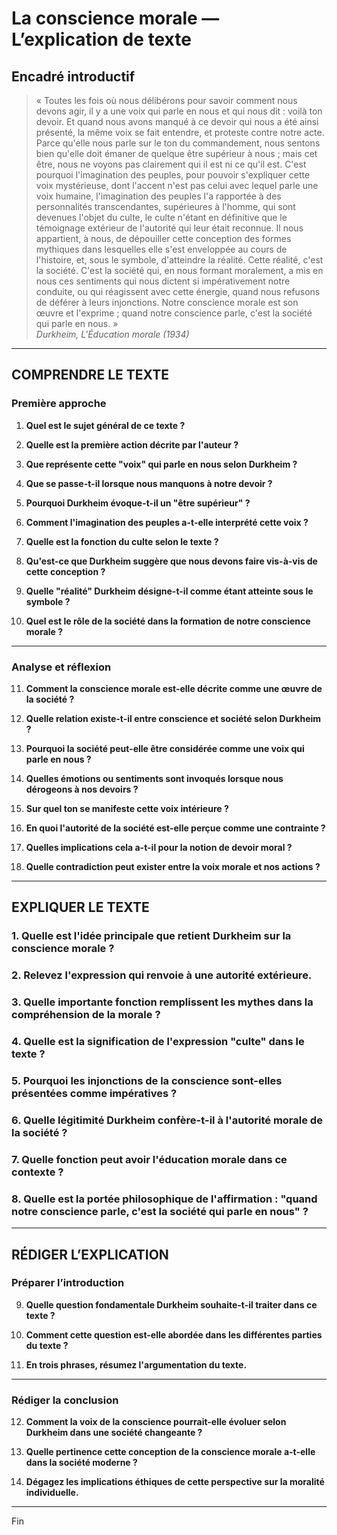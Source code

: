 # La conscience morale — L’explication de texte

## Encadré introductif
> « Toutes les fois où nous délibérons pour savoir comment nous devons agir, il y a une voix qui parle en nous et qui nous dit : voilà ton devoir. Et quand nous avons manqué à ce devoir qui nous a été ainsi présenté, la même voix se fait entendre, et proteste contre notre acte. Parce qu'elle nous parle sur le ton du commandement, nous sentons bien qu'elle doit émaner de quelque être supérieur à nous ; mais cet être, nous ne voyons pas clairement qui il est ni ce qu'il est. C'est pourquoi l'imagination des peuples, pour pouvoir s'expliquer cette voix mystérieuse, dont l'accent n'est pas celui avec lequel parle une voix humaine, l'imagination des peuples l'a rapportée à des personnalités transcendantes, supérieures à l'homme, qui sont devenues l'objet du culte, le culte n'étant en définitive que le témoignage extérieur de l'autorité qui leur était reconnue. Il nous appartient, à nous, de dépouiller cette conception des formes mythiques dans lesquelles elle s'est enveloppée au cours de l'histoire, et, sous le symbole, d'atteindre la réalité. Cette réalité, c'est la société. C'est la société qui, en nous formant moralement, a mis en nous ces sentiments qui nous dictent si impérativement notre conduite, ou qui réagissent avec cette énergie, quand nous refusons de déférer à leurs injonctions. Notre conscience morale est son œuvre et l'exprime ; quand notre conscience parle, c'est la société qui parle en nous. »  
> *Durkheim, L'Éducation morale (1934)*

---

## COMPRENDRE LE TEXTE

### Première approche

1. **Quel est le sujet général de ce texte ?**

2. **Quelle est la première action décrite par l'auteur ?**

3. **Que représente cette "voix" qui parle en nous selon Durkheim ?**

4. **Que se passe-t-il lorsque nous manquons à notre devoir ?**

5. **Pourquoi Durkheim évoque-t-il un "être supérieur" ?**

6. **Comment l'imagination des peuples a-t-elle interprété cette voix ?**

7. **Quelle est la fonction du culte selon le texte ?**

8. **Qu'est-ce que Durkheim suggère que nous devons faire vis-à-vis de cette conception ?**

9. **Quelle "réalité" Durkheim désigne-t-il comme étant atteinte sous le symbole ?**

10. **Quel est le rôle de la société dans la formation de notre conscience morale ?**

---

### Analyse et réflexion

11. **Comment la conscience morale est-elle décrite comme une œuvre de la société ?**

12. **Quelle relation existe-t-il entre conscience et société selon Durkheim ?**

13. **Pourquoi la société peut-elle être considérée comme une voix qui parle en nous ?**

14. **Quelles émotions ou sentiments sont invoqués lorsque nous dérogeons à nos devoirs ?**

15. **Sur quel ton se manifeste cette voix intérieure ?**

16. **En quoi l'autorité de la société est-elle perçue comme une contrainte ?**

17. **Quelles implications cela a-t-il pour la notion de devoir moral ?**

18. **Quelle contradiction peut exister entre la voix morale et nos actions ?**

---

## EXPLIQUER LE TEXTE

### 1. Quelle est l'idée principale que retient Durkheim sur la conscience morale ?  

### 2. Relevez l'expression qui renvoie à une autorité extérieure.  

### 3. Quelle importante fonction remplissent les mythes dans la compréhension de la morale ?  

### 4. Quelle est la signification de l'expression "culte" dans le texte ?  

### 5. Pourquoi les injonctions de la conscience sont-elles présentées comme impératives ?  

### 6. Quelle légitimité Durkheim confère-t-il à l'autorité morale de la société ?  

### 7. Quelle fonction peut avoir l'éducation morale dans ce contexte ?  

### 8. Quelle est la portée philosophique de l'affirmation : "quand notre conscience parle, c'est la société qui parle en nous" ?  

---

## RÉDIGER L’EXPLICATION

### Préparer l’introduction

9. **Quelle question fondamentale Durkheim souhaite-t-il traiter dans ce texte ?**

10. **Comment cette question est-elle abordée dans les différentes parties du texte ?**

11. **En trois phrases, résumez l'argumentation du texte.** 

---

### Rédiger la conclusion

12. **Comment la voix de la conscience pourrait-elle évoluer selon Durkheim dans une société changeante ?** 

13. **Quelle pertinence cette conception de la conscience morale a-t-elle dans la société moderne ?**  

14. **Dégagez les implications éthiques de cette perspective sur la moralité individuelle.**

--- 

Fin
